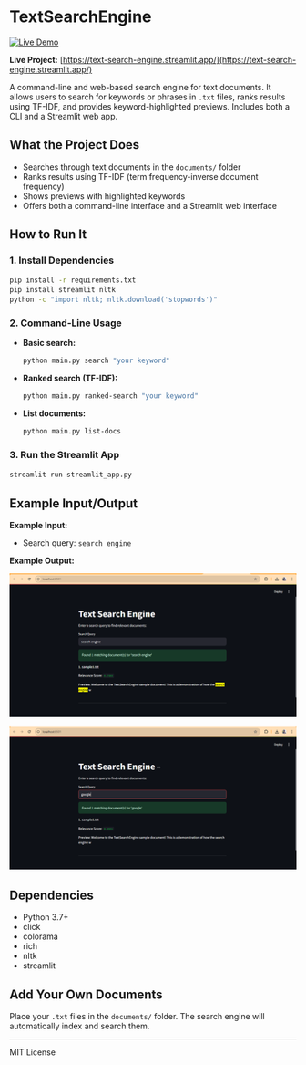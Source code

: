 # TextSearchEngine

[![Live Demo](https://img.shields.io/badge/Streamlit-Live%20Demo-brightgreen)](https://text-search-engine.streamlit.app/)

**Live Project:** [https://text-search-engine.streamlit.app/](https://text-search-engine.streamlit.app/)

A command-line and web-based search engine for text documents. It allows users to search for keywords or phrases in `.txt` files, ranks results using TF-IDF, and provides keyword-highlighted previews. Includes both a CLI and a Streamlit web app.

## What the Project Does
- Searches through text documents in the `documents/` folder
- Ranks results using TF-IDF (term frequency-inverse document frequency)
- Shows previews with highlighted keywords
- Offers both a command-line interface and a Streamlit web interface

## How to Run It

### 1. Install Dependencies
```bash
pip install -r requirements.txt
pip install streamlit nltk
python -c "import nltk; nltk.download('stopwords')"
```

### 2. Command-Line Usage
- **Basic search:**
  ```bash
  python main.py search "your keyword"
  ```
- **Ranked search (TF-IDF):**
  ```bash
  python main.py ranked-search "your keyword"
  ```
- **List documents:**
  ```bash
  python main.py list-docs
  ```

### 3. Run the Streamlit App
```bash
streamlit run streamlit_app.py
```

## Example Input/Output

**Example Input:**
- Search query: `search engine`

**Example Output:**

![Ranked results screenshot](images/output1.png)

![Preview with highlighted keyword](images/output2.png)

## Dependencies
- Python 3.7+
- click
- colorama
- rich
- nltk
- streamlit

## Add Your Own Documents
Place your `.txt` files in the `documents/` folder. The search engine will automatically index and search them.

---
MIT License 
